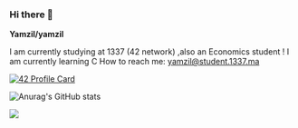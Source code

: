### Hi there 👋


**Yamzil/yamzil** 

I am currently studying at 1337 (42 network) ,also an Economics student !
I am currently learning C
How to reach me: yamzil@student.1337.ma

[![42 Profile Card](https://1337-readme.vercel.app/api/profile?cursus=42&dark=true&login=yamzil)](https://github.com/mohouyizme/1337-readme)

![Anurag's GitHub stats](https://github-readme-stats.vercel.app/api?username=yamzil&theme=dark&show_icons=true)

<img align="center" src="https://github-readme-stats.vercel.app/api/<top-langs>/?Yamzil=<YAMZIL>&theme=<THEME_NAME>" />
